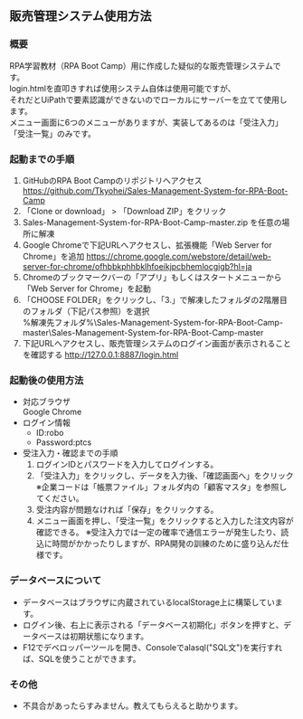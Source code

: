 


## 販売管理システム使用方法
### 概要  
RPA学習教材（RPA Boot Camp）用に作成した疑似的な販売管理システムです。  
login.htmlを直叩きすれば使用システム自体は使用可能ですが、  
それだとUiPathで要素認識ができないのでローカルにサーバーを立てて使用します。  
メニュー画面に6つのメニューがありますが、実装してあるのは「受注入力」「受注一覧」のみです。
### 起動までの手順
1. GitHubのRPA Boot Campのリポジトリへアクセス  
    https://github.com/Tkyohei/Sales-Management-System-for-RPA-Boot-Camp  
2. 「Clone or download」 > 「Download ZIP」をクリック
3. Sales-Management-System-for-RPA-Boot-Camp-master.zip を任意の場所に解凍
4. Google Chromeで下記URLへアクセスし、拡張機能「Web Server for Chrome」を追加
    https://chrome.google.com/webstore/detail/web-server-for-chrome/ofhbbkphhbklhfoeikjpcbhemlocgigb?hl=ja  
5. Chromeのブックマークバーの「アプリ」もしくはスタートメニューから「Web Server for Chrome」を起動
6. 「CHOOSE FOLDER」をクリックし、「3.」で解凍したフォルダの2階層目のフォルダ（下記パス参照）を選択  
    %解凍先フォルダ%\Sales-Management-System-for-RPA-Boot-Camp-master\Sales-Management-System-for-RPA-Boot-Camp-master  
7. 下記URLへアクセスし、販売管理システムのログイン画面が表示されることを確認する
    http://127.0.0.1:8887/login.html  
### 起動後の使用方法
* 対応ブラウザ  
  Google Chrome
* ログイン情報
  * ID:robo
  * Password:ptcs
* 受注入力・確認までの手順
  1. ログインIDとパスワードを入力してログインする。
  2. 「受注入力」をクリックし、データを入力後、「確認画面へ」をクリック  
      ※企業コードは「帳票ファイル」フォルダ内の「顧客マスタ」を参照してください。  
  3. 受注内容が問題なければ「保存」をクリックする。
  4. メニュー画面を押し、「受注一覧」をクリックすると入力した注文内容が確認できる。
  ※受注入力では一定の確率で通信エラーが発生したり、読込に時間がかかったりしますが、RPA開発の訓練のために盛り込んだ仕様です。
### データベースについて
  * データベースはブラウザに内蔵されているlocalStorage上に構築しています。
  * ログイン後、右上に表示される「データベース初期化」ボタンを押すと、データベースは初期状態になります。
  * F12でデベロッパーツールを開き、Consoleでalasql("SQL文")を実行すれば、SQLを使うことができます。
### その他
* 不具合があったらすみません。教えてもらえると助かります。
